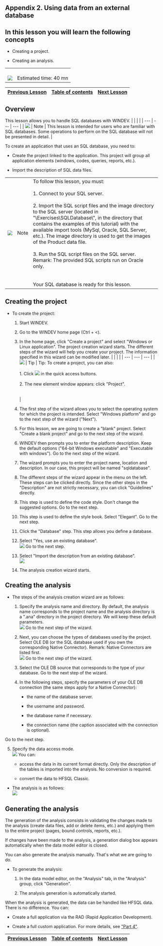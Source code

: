 
## Appendix 2. Using data from an external database
<a name="NOTE1"></a>
<a name="NOTE1_1"></a>


## In this lesson you will learn the following concepts
<a name="this_lesson_you_will_learn_the_following_concepts_ELTTEXTE000182"></a>


- Creating a project.

- Creating an analysis.





|   |   |
| --- | --- |
| <br>![](https://doc.pcsoft.fr/en-US/images/image.awp?langid=3&name=dur%E9e.png)<br> | <br>Estimated time: 40 mn |

| [Previous Lesson](../TutoWD/1410087557.md) | [Table of contents](../TutoWD/1410086886.md) | [Next Lesson](../TutoWD/1410087559.md) |
| --- | --- | --- |





<a name="NOTE2"></a>
<a name="NOTE2_1"></a>


## Overview
<a name="overview_ELTTEXTE000229"></a>
This lesson allows you to handle SQL databases with WINDEV. |   |   |   |
| --- | --- | --- |
| ![](https://doc.pcsoft.fr/en-US/images/image.awp?langid=3&name=note.png) | Note | This lesson is intended for users who are familiar with SQL databases. Some operations to perform on the SQL database will not be presented in detail. |



To create an application that uses an SQL database, you need to:

- Create the project linked to the application. This project will group all application elements (windows, codes, queries, reports, etc.). 

- Import the description of SQL data files.


|   |   |   |
| --- | --- | --- |
| ![](https://doc.pcsoft.fr/en-US/images/image.awp?langid=3&name=note.png) | Note | To follow this lesson, you must: <br><br>1. Connect to your SQL server. <br><br>2. Import the SQL script files and the image directory to the SQL server (located in "\\Exercises\\SQLDatabase\\", in the directory that contains the examples of this tutorial) with the available import tools (MySql, Oracle, SQL Server, etc.). The image directory is used to get the images of the Product data file. <br><br>3. Run the SQL script files on the SQL server. <br>	Remark: The provided SQL scripts run on Oracle only.<br><br><br>Your SQL database is ready for this lesson. |





<a name="NOTE3"></a>
<a name="NOTE3_1"></a>


## Creating the project
<a name="creating_the_project_ELTTEXTE000289"></a>


- To create the project:

	1. Start WINDEV. 

	2. Go to the WINDEV home page (Ctrl + &lt;). 

	3. In the home page, click "Create a project" and select "Windows or Linux application". The project creation wizard starts. The different steps of the wizard will help you create your project. The information specified in this wizard can be modified later.
			|   |   |   |
| --- | --- | --- |
| ![](https://doc.pcsoft.fr/en-US/images/image.awp?langid=3&name=astuce.png) | Tip | Tip: To create a project, you can also:<br><br>		1. Click ![](https://doc.pcsoft.fr/en-US/images/image.awp?langid=3&name=ICO_Cr%E9er1_GAF.jpg) in the quick access buttons.<br><br>		2. The new element window appears: click "Project".<br><br><br> |





	4. The first step of the wizard allows you to select the operating system for which the project is intended. Select "Windows platform" and go to the next step of the wizard ("Next").  

	5. For this lesson, we are going to create a "blank" project. Select "Create a blank project" and go to the next step of the wizard. 

	6. WINDEV then prompts you to enter the platform description. Keep the default options ("64-bit Windows executable" and "Executable with windows"). Go to the next step of the wizard.

	7. The wizard prompts you to enter the project name, location and description. In our case, this project will be named "sqldatabase".  

	8. The different steps of the wizard appear in the menu on the left. These steps can be clicked directly. Since the other steps in the "Description" are not strictly necessary, you can click "Guidelines" directly. 

	9. This step is used to define the code style. Don't change the suggested options. Go to the next step. 

	10. This step is used to define the style book. Select "Elegant". Go to the next step.

	11. Click the "Database" step. This step allows you define a database.

	12. Select "Yes, use an existing database". <br>![](https://doc.pcsoft.fr/en-US/images/image.awp?langid=3&name=P8_Import%20OLEDB%20-%20HC%20N%B0001.jpg&type=thumb)
Go to the next step.

	13. Select "Import the description from an existing database". <br>![](https://doc.pcsoft.fr/en-US/images/image.awp?langid=3&name=P8_Import%20OLEDB%20-%20HC%20N%B0002.jpg&type=thumb)


	14. The analysis creation wizard starts.




<a name="NOTE4"></a>
<a name="NOTE4_1"></a>


## Creating the analysis
<a name="creating_the_analysis_ELTTEXTE000331"></a>


- The steps of the analysis creation wizard are as follows:

	1. Specify the analysis name and directory. By default, the analysis name corresponds to the project name and the analysis directory is a ".ana" directory in the project directory. We will keep these default parameters. <br>![](https://doc.pcsoft.fr/en-US/images/image.awp?langid=3&name=P8_Import%20OLEDB%20-%20HC%20N%B0003.jpg&type=thumb)
Go to the next step of the wizard. 

	2. Next, you can choose the types of databases used by the project. Select OLE DB (or the SQL database used if you own the corresponding Native Connector). 
			Remark: Native Connectors are listed first. <br>![](https://doc.pcsoft.fr/en-US/images/image.awp?langid=3&name=P8_Import%20OLEDB%20-%20HC%20N%B0004.jpg&type=thumb)
Go to the next step of the wizard.

	3. Select the OLE DB source that corresponds to the type of your database.
			Go to the next step of the wizard.

	4. In the following steps, specify the parameters of your OLE DB connection (the same steps apply for a Native Connector):

		- the name of the database server. 

		- the username and password. 

		- the database name if necessary. 

		- the connection name (the caption associated with the connection is optional). 


 Go to the next step.

5. Specify the data access mode. <br>![](https://doc.pcsoft.fr/en-US/images/image.awp?langid=3&name=P8_Import%20OLEDB%20-%20HC%20N%B0007.jpg&type=thumb)
You can:

	- access the data in its current format directly. Only the description of the tables is imported into the analysis. No conversion is required.

	- convert the data to HFSQL Classic. 




- The analysis is as follows: <br>![](https://doc.pcsoft.fr/en-US/images/image.awp?langid=3&name=P8_Import%20OLEDB%20-%20HC%20N%B0010.jpg&type=thumb)





<a name="NOTE5"></a>
<a name="NOTE5_1"></a>


## Generating the analysis
<a name="generating_the_analysis_ELTTEXTE000355"></a>
The generation of the analysis consists in validating the changes made to the analysis (create data files, add or delete items, etc.) and applying them to the entire project (pages, bound controls, reports, etc.).

If changes have been made to the analysis, a generation dialog box appears automatically when the data model editor is closed.

You can also generate the analysis manually. That's what we are going to do. 

- To generate the analysis:

	1. In the data model editor, on the "Analysis" tab, in the "Analysis" group, click "Generation".

	2. The analysis generation is automatically started.







When the analysis is generated, the data can be handled like HFSQL data. There is no difference. You can:

- Create a full application via the RAD (Rapid Application Development). 

- Create a full custom application. For more details, see ["Part 4"](../TutoWD/1410087532.md). 




| [Previous Lesson](../TutoWD/1410087557.md) | [Table of contents](../TutoWD/1410086886.md) | [Next Lesson](../TutoWD/1410087559.md) |
| --- | --- | --- |




